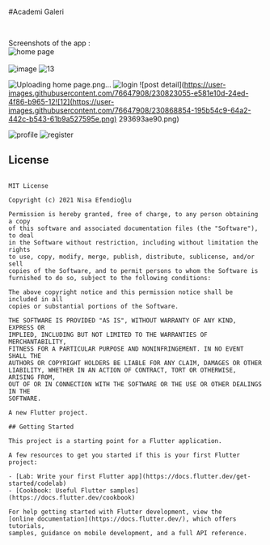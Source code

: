 #Academi Galeri

<br>

Screenshots of the app :
<br>![home page](https://user-images.githubusercontent.com/76647908/230823036-eff2c294-5952-4028-8943-2a2dd9b37c77.png)
<br><br>![image](https://user-images.githubusercontent.com/76647908/230868639-210f33ee-0c0f-48a8-8163-de7b936f7db2.png)
![13](https://user-images.githubusercontent.com/76647908/230869110-dfbf531e-1b47-4dbb-b881-700e2e322969.png)


![Uploading home page.png…]()
![login ](https://user-images.githubusercontent.com/76647908/230823048-8bb4a795-5609-42fa-b83c-371c51971260.png)
![post detail](https://user-images.githubusercontent.com/76647908/230823055-e581e10d-24ed-4f86-b965-12![12](https://user-images.githubusercontent.com/76647908/230868854-195b54c9-64a2-442c-b543-61b9a527595e.png)
293693ae90.png)

![profile](https://user-images.githubusercontent.com/76647908/230823064-dae56438-851b-4001-9ad8-2206c9c6230d.png)
![register](https://user-images.githubusercontent.com/76647908/230823078-c84ca356-4398-48b5-8535-cb32bb14ef7b.png)


## License
```

MIT License

Copyright (c) 2021 Nisa Efendioğlu

Permission is hereby granted, free of charge, to any person obtaining a copy
of this software and associated documentation files (the "Software"), to deal
in the Software without restriction, including without limitation the rights
to use, copy, modify, merge, publish, distribute, sublicense, and/or sell
copies of the Software, and to permit persons to whom the Software is
furnished to do so, subject to the following conditions:

The above copyright notice and this permission notice shall be included in all
copies or substantial portions of the Software.

THE SOFTWARE IS PROVIDED "AS IS", WITHOUT WARRANTY OF ANY KIND, EXPRESS OR
IMPLIED, INCLUDING BUT NOT LIMITED TO THE WARRANTIES OF MERCHANTABILITY,
FITNESS FOR A PARTICULAR PURPOSE AND NONINFRINGEMENT. IN NO EVENT SHALL THE
AUTHORS OR COPYRIGHT HOLDERS BE LIABLE FOR ANY CLAIM, DAMAGES OR OTHER
LIABILITY, WHETHER IN AN ACTION OF CONTRACT, TORT OR OTHERWISE, ARISING FROM,
OUT OF OR IN CONNECTION WITH THE SOFTWARE OR THE USE OR OTHER DEALINGS IN THE
SOFTWARE.

A new Flutter project.

## Getting Started

This project is a starting point for a Flutter application.

A few resources to get you started if this is your first Flutter project:

- [Lab: Write your first Flutter app](https://docs.flutter.dev/get-started/codelab)
- [Cookbook: Useful Flutter samples](https://docs.flutter.dev/cookbook)

For help getting started with Flutter development, view the
[online documentation](https://docs.flutter.dev/), which offers tutorials,
samples, guidance on mobile development, and a full API reference.
